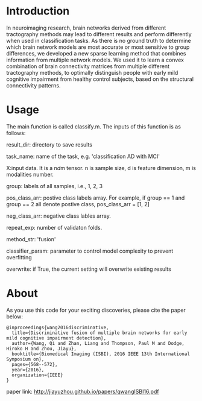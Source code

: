 # Introduction

In neuroimaging research, brain networks derived from different tractography methods may lead to different results and perform differently when used in classification tasks. As there is no ground truth to determine which brain network models are most accurate or most sensitive to group differences, we developed a new sparse learning method that combines information from multiple network models. We used it to learn a convex combination of brain connectivity matrices from multiple different tractography methods, to optimally distinguish people with early mild cognitive  impairment from  healthy control subjects, based on the structural connectivity patterns. 

# Usage
The main function is called classify.m. The inputs of this function is as follows: 

result_dir: directory to save results

task_name: name of the task, e.g. 'classification AD with MCI'

X:input data. It is a n*d*m tensor. n is sample size, d is feature dimension, m is modalities number.

group: labels of all samples, i.e., 1, 2, 3

pos_class_arr: postive class labels array. For example, if group == 1 and group == 2 all denote postive class, pos_class_arr = [1, 2] 

neg_class_arr: negative class lables array.

repeat_exp: number of validaton folds. 

method_str: 'fusion'

classifier_param: parameter to control model complexity to prevent overfitting

overwrite: if True, the current setting will overwrite existing results


# About
As you use this code for your exciting discoveries, please cite the paper below:
```
@inproceedings{wang2016discriminative,
  title={Discriminative fusion of multiple brain networks for early mild cognitive impairment detection},
  author={Wang, Qi and Zhan, Liang and Thompson, Paul M and Dodge, Hiroko H and Zhou, Jiayu},
  booktitle={Biomedical Imaging (ISBI), 2016 IEEE 13th International Symposium on},
  pages={568--572},
  year={2016},
  organization={IEEE}
}
```
paper link: http://jiayuzhou.github.io/papers/qwangISBI16.pdf
